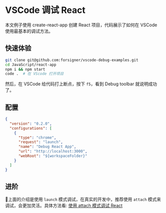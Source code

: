 # VSCode 调试 React

本文例子使用 create-react-app 创建 React 项目，代码展示了如何在 VSCode 使用最基本的调试方法。

## 快速体验

``` bash
git clone git@github.com:forsigner/vscode-debug-examples.git
cd JavaScript/react-app
npm i && npm start
code .  # 在 VScode 打开项目
```

然后，在 VSCode 给代码打上断点，按下 `f5`，看到 Debug toolbar 就说明成功了。

## 配置

```json
{
  "version": "0.2.0",
  "configurations": [
    {
      "type": "chrome",
      "request": "launch",
      "name": "Debug React App",
      "url": "http://localhost:3000",
      "webRoot": "${workspaceFolder}"
    }
  ]
}
```

## 进阶

上面的介绍是使用 `launch` 模式调试，在真实的开发中，推荐使用 `attach` 模式来调试，会更加灵活。具体方法看: [使用 attach 模式调试 React](/JavaScript/react-app-attach/README_zh-CN.md)
